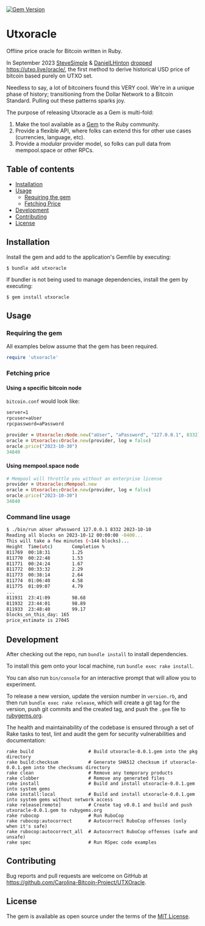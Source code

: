 [![Gem Version](https://badge.fury.io/rb/utxoracle.svg)](https://badge.fury.io/rb/utxoracle)

# Utxoracle
Offline price oracle for Bitcoin written in Ruby.

In September 2023 [SteveSimple](https://twitter.com/SteveSimple) & [DanielLHinton](https://twitter.com/DanielLHinton) [dropped](https://twitter.com/SteveSimple/status/1704864674431332503) https://utxo.live/oracle/, the first method to derive historical USD price of bitcoin based purely on UTXO set.

Needless to say, a lot of bitcoiners found this VERY cool. We're in a unique phase of history; transitioning from the Dollar Network to a Bitcoin Standard. Pulling out these patterns sparks joy.

The purpose of releasing Utxoracle as a Gem is multi-fold:
1. Make the tool available as a [Gem](https://rubygems.org/gems/utxoracle) to the Ruby community.
2. Provide a flexible API, where folks can extend this for other use cases (currencies, language, etc).
3. Provide a _modular_ provider model, so folks can pull data from mempool.space or other RPCs.


## Table of contents

- [Installation](#installation)
- [Usage](#usage)
  * [Requiring the gem](#requiring-the-gem)
  * [Fetching Price](#fetching-price)
- [Development](#development)
- [Contributing](#contributing)
- [License](#license)


## Installation

Install the gem and add to the application's Gemfile by executing:

    $ bundle add utxoracle

If bundler is not being used to manage dependencies, install the gem by executing:

    $ gem install utxoracle

## Usage

### Requiring the gem

All examples below assume that the gem has been required.

```ruby
require 'utxoracle'
```

### Fetching price

#### Using a specific bitcoin node

`bitcoin.conf` would look like:
```txt
server=1
rpcuser=aUser
rpcpassword=aPassword
```
```ruby
provider = Utxoracle::Node.new("aUser", "aPassword", "127.0.0.1", 8332)
oracle = Utxoracle::Oracle.new(provider, log = false)
oracle.price("2023-10-30")
34840
```

#### Using mempool.space node

```ruby
# Mempool will throttle you without an enterprise license
provider = Utxoracle::Mempool.new
oracle = Utxoracle::Oracle.new(provider, log = false)
oracle.price("2023-10-30")
34840
```

### Command line usage
```bash
$ ./bin/run aUser aPassword 127.0.0.1 8332 2023-10-10
Reading all blocks on 2023-10-12 00:00:00 -0400...
This will take a few minutes (~144 blocks)...
Height  Time(utc)       Completion %
811769  00:18:31        1.25
811770  00:22:48        1.53
811771  00:24:24        1.67
811772  00:33:32        2.29
811773  00:38:14        2.64
811774  01:06:40        4.58
811775  01:09:07        4.79
...
811931  23:41:09        98.68
811932  23:44:01        98.89
811933  23:48:40        99.17
blocks_on_this_day: 165
price_estimate is 27045
```


## Development

After checking out the repo, run `bundle install` to install dependencies.

To install this gem onto your local machine, run `bundle exec rake install`.

You can also run `bin/console` for an interactive prompt that will allow you to experiment.

To release a new version, update the version number in `version.rb`, and then run `bundle exec rake release`,
which will create a git tag for the version, push git commits and the created tag, and push the `.gem` file
to [rubygems.org](https://rubygems.org).

The health and maintainability of the codebase is ensured through a set of
Rake tasks to test, lint and audit the gem for security vulnerabilities and documentation:

```
rake build                    # Build utxoracle-0.0.1.gem into the pkg directory
rake build:checksum           # Generate SHA512 checksum if utxoracle-0.0.1.gem into the checksums directory
rake clean                    # Remove any temporary products
rake clobber                  # Remove any generated files
rake install                  # Build and install utxoracle-0.0.1.gem into system gems
rake install:local            # Build and install utxoracle-0.0.1.gem into system gems without network access
rake release[remote]          # Create tag v0.0.1 and build and push utxoracle-0.0.1.gem to rubygems.org
rake rubocop                  # Run RuboCop
rake rubocop:autocorrect      # Autocorrect RuboCop offenses (only when it's safe)
rake rubocop:autocorrect_all  # Autocorrect RuboCop offenses (safe and unsafe)
rake spec                     # Run RSpec code examples
```

## Contributing

Bug reports and pull requests are welcome on GitHub at https://github.com/Carolina-Bitcoin-Project/UTXOracle.

## License

The gem is available as open source under the terms of the [MIT License](https://opensource.org/licenses/MIT).
